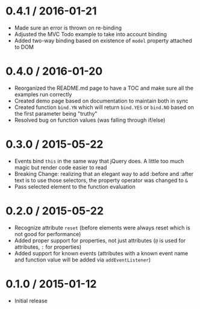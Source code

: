 0.4.1 / 2016-01-21
==================

- Made sure an error is thrown on re-binding
- Adjusted the MVC Todo example to take into account binding
- Added two-way binding based on existence of `model` property attached to DOM


0.4.0 / 2016-01-20
==================

- Reorganized the README.md page to have a TOC and make sure all the examples run correctly
- Created demo page based on documentation to maintain both in sync
- Created function `bind.YN` which will return `bind.YES` or `bind.NO` based on the first parameter being "truthy"
- Resolved bug on function values (was falling through if/else)


0.3.0 / 2015-05-22
==================

- Events bind `this` in the same way that jQuery does. A little too much magic but render code easier to read
- Breaking Change: realizing that an elegant way to add :before and :after text is to use those selectors, the property operator was changed to `&`
- Pass selected element to the function evaluation


0.2.0 / 2015-05-22
==================

- Recognize attribute `reset` (before elements were always reset which is not good for performance)
- Added proper support for properties, not just attributes (`@` is used for attributes, `:` for properties)
- Added support for known events (attributes with a known event name and function value will be added via `addEventListener`)


0.1.0 / 2015-01-12
==================

- Initial release

